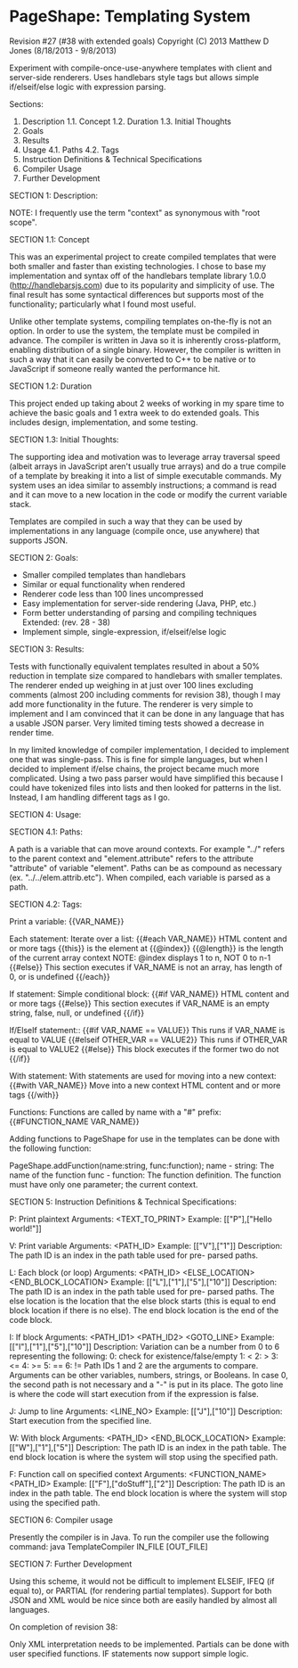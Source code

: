 PageShape: Templating System
============================
Revision #27 (#38 with extended goals)
Copyright (C) 2013 Matthew D Jones
(8/18/2013 - 9/8/2013)


Experiment with compile-once-use-anywhere templates with client and server-side renderers. Uses handlebars style tags but allows simple if/elseif/else logic with expression parsing.

Sections:
1. Description
1.1. Concept
1.2. Duration
1.3. Initial Thoughts
2. Goals
3. Results
4. Usage
4.1. Paths
4.2. Tags
5. Instruction Definitions & Technical Specifications
6. Compiler Usage
7. Further Development



SECTION 1: Description:

NOTE: I frequently use the term "context" as synonymous with "root scope".

SECTION 1.1: Concept

This was an experimental project to create compiled templates that were both 
smaller and faster than existing technologies. I chose to base my 
implementation and syntax off of the handlebars template library 1.0.0 
(http://handlebarsjs.com) due to its popularity and simplicity of use. The 
final result has some syntactical differences but supports most of the 
functionality; particularly what I found most useful.

Unlike other template systems, compiling templates on-the-fly is not an option.
In order to use the system, the template must be compiled in advance. The 
compiler is written in Java so it is inherently cross-platform, enabling 
distribution of a single binary. However, the compiler is written in such a 
way that it can easily be converted to C++ to be native or to JavaScript if 
someone really wanted the performance hit.

SECTION 1.2: Duration

This project ended up taking about 2 weeks of working in my spare time to 
achieve the basic goals and 1 extra week to do extended goals. This includes 
design, implementation, and some testing.

SECTION 1.3: Initial Thoughts:

The supporting idea and motivation was to leverage array traversal speed 
(albeit arrays in JavaScript aren't usually true arrays) and do a true compile 
of a template by breaking it into a list of simple executable commands. My 
system uses an idea similar to assembly instructions; a command is read and it 
can move to a new location in the code or modify the current variable stack.

Templates are compiled in such a way that they can be used by implementations 
in any language (compile once, use anywhere) that supports JSON.



SECTION 2: Goals:

-	Smaller compiled templates than handlebars
-	Similar or equal functionality when rendered
-	Renderer code less than 100 lines uncompressed
-	Easy implementation for server-side rendering (Java, PHP, etc.)
-	Form better understanding of parsing and compiling techniques
Extended: (rev. 28 - 38)
-	Implement simple, single-expression, if/elseif/else logic



SECTION 3: Results:

Tests with functionally equivalent templates resulted in about a 50% reduction 
in template size compared to handlebars with smaller templates. The renderer 
ended up weighing in at just over 100 lines excluding comments (almost 200 
including comments for revision 38), though I may add more functionality in the 
future. The renderer is very simple to implement and I am convinced that it can 
be done in any language that has a usable JSON parser. Very limited timing 
tests showed a decrease in render time.

In my limited knowledge of compiler implementation, I decided to implement one 
that was single-pass. This is fine for simple languages, but when I decided to 
implement if/else chains, the project became much more complicated. Using a two 
pass parser would have simplified this because I could have tokenized files into 
lists and then looked for patterns in the list. Instead, I am handling different 
tags as I go.



SECTION 4: Usage:

SECTION 4.1: Paths:

A path is a variable that can move around contexts. For example "../" refers to 
the parent context and "element.attribute" refers to the attribute "attribute" 
of variable "element". Paths can be as compound as necessary 
(ex. "../../elem.attrib.etc"). When compiled, each variable is parsed as a path.

SECTION 4.2: Tags:

Print a variable:
{{VAR_NAME}} 

Each statement:
Iterate over a list:
{{#each VAR_NAME}}
	HTML content and or more tags
	{{this}} is the element at {{@index}}
	{{@length}} is the length of the current array context
	NOTE: @index displays 1 to n, NOT 0 to n-1
{{#else}}
	This section executes if VAR_NAME is not an array, has length of 0, 
	or is undefined
{{/each}}

If statement:
	Simple conditional block:
{{#if VAR_NAME}}
	HTML content and or more tags
{{#else}}
	This section executes if VAR_NAME is an empty string, false, null, 
	or undefined
{{/if}}

If/ElseIf statement::
{{#if VAR_NAME == VALUE}}
	This runs if VAR_NAME is equal to VALUE
{{#elseif OTHER_VAR == VALUE2}}
	This runs if OTHER_VAR is equal to VALUE2
{{#else}}
	This block executes if the former two do not
{{/if}}

With statement:
	With statements are used for moving into a new context:
{{#with VAR_NAME}}
	Move into a new context
	HTML content and or more tags
{{/with}}

Functions:
	Functions are called by name with a "#" prefix:
{{#FUNCTION_NAME VAR_NAME}}

Adding functions to PageShape for use in the templates can be done with the 
following function:

PageShape.addFunction(name:string, func:function);
name - string: The name of the function
func - function: The function definition. The function must have only one 
	parameter; the current context.



SECTION 5: Instruction Definitions & Technical Specifications:

P: Print plaintext
	Arguments: 	<TEXT_TO_PRINT>
	Example: 	[["P"],["Hello world!"]]

V: Print variable
	Arguments: 	<PATH_ID>
	Example: 	[["V"],["1"]]
	Description: 	The path ID is an index in the path table used for pre-
	parsed paths.

L: Each block (or loop)
	Arguments: 	<PATH_ID> <ELSE_LOCATION> <END_BLOCK_LOCATION>
	Example: 	[["L"],["1"],["5"],["10"]]
	Description: 	The path ID is an index in the path table used for pre-
	parsed paths. The else location is the location that the else block starts 
	(this is equal to end block location if there is no else). The end block 
	location is the end of the code block.

I: If block
	Arguments: 	<VARIATION> <PATH_ID1> <PATH_ID2> <GOTO_LINE>
	Example: 	[["I"],["1"],["5"],["10"]]
	Description: 	Variation can be a number from 0 to 6 representing the following: 
		0: check for existence/false/empty
		1: <
		2: >
		3: <=
		4: >=
		5: ==
		6: !=
		Path IDs 1 and 2 are the arguments to compare. Arguments can be other 
		variables, numbers, strings, or Booleans. In case 0, the second path 
		is not necessary and a "-" is put in its place. The goto line is where 
		the code will start execution from if the expression is false.

J: Jump to line
	Arguments: 	<LINE_NO>
	Example: 	[["J"],["10"]]
	Description: 	Start execution from the specified line.

W: With block
	Arguments: 	<PATH_ID> <END_BLOCK_LOCATION>
	Example: 	[["W"],["1"],["5"]]
	Description: 	The path ID is an index in the path table. The end block 
	location is where the system will stop using the specified path.

F: Function call on specified context
Arguments: 	<FUNCTION_NAME> <PATH_ID>
	Example: 	[["F"],["doStuff"],["2"]]
	Description: 	The path ID is an index in the path table. The end block 
	location is where the system will stop using the specified path.



SECTION 6: Compiler usage

Presently the compiler is in Java. To run the compiler use the following command:
java TemplateCompiler IN_FILE [OUT_FILE]



SECTION 7: Further Development

Using this scheme, it would not be difficult to implement ELSEIF, IFEQ (if 
equal to), or PARTIAL (for rendering partial templates). Support for both JSON 
and XML would be nice since both are easily handled by almost all languages.

On completion of revision 38:

Only XML interpretation needs to be implemented. Partials can be done with user 
specified functions. IF statements now support simple logic.

